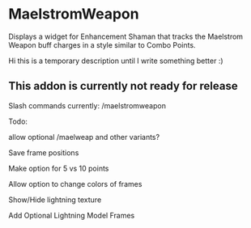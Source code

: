 # MaelstromWeapon
Displays a widget for Enhancement Shaman that tracks the Maelstrom Weapon buff charges in a style similar to Combo Points.

Hi this is a temporary description until I write something better :)

## This addon is currently not ready for release

Slash commands currently: /maelstromweapon

Todo:

allow optional /maelweap and other variants?

Save frame positions

Make option for 5 vs 10 points

Allow option to change colors of frames

Show/Hide lightning texture

Add Optional Lightning Model Frames
